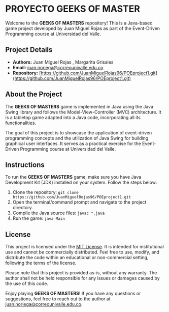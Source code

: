 # PROYECTO GEEKS OF MASTER 

Welcome to the **GEEKS OF MASTERS** repository! This is a Java-based game project developed by Juan Miguel Rojas as part of the Event-Driven Programming course at Universidad del Valle.

## Project Details

- **Authors:** Juan Miguel Rojas , Margarita Grisales
- **Email:** juan.noriega@correounivalle.edu.co
- **Repository:** [https://github.com/JuanMiguelRojas96/POEproject1.git](https://github.com/JuanMiguelRojas96/POEproject1.git)

## About the Project

The **GEEKS OF MASTERS** game is implemented in Java using the Java Swing library and follows the Model-View-Controller (MVC) architecture. It is a tabletop game adapted into a Java code, incorporating all its functionalities.

The goal of this project is to showcase the application of event-driven programming concepts and the utilization of Java Swing for building graphical user interfaces. It serves as a practical exercise for the Event-Driven Programming course at Universidad del Valle.

## Instructions

To run the **GEEKS OF MASTERS** game, make sure you have Java Development Kit (JDK) installed on your system. Follow the steps below:

1. Clone the repository: `git clone https://github.com/JuanMiguelRojas96/POEproject1.git`
2. Open the terminal/command prompt and navigate to the project directory.
3. Compile the Java source files: `javac *.java`
4. Run the game: `java Main`

## License

This project is licensed under the [MIT License](LICENSE). It is intended for institutional use and cannot be commercially distributed. Feel free to use, modify, and distribute the code within an educational or non-commercial setting, following the terms of the license.

Please note that this project is provided as-is, without any warranty. The author shall not be held responsible for any issues or damages caused by the use of this code.

Enjoy playing **GEEKS OF MASTERS**! If you have any questions or suggestions, feel free to reach out to the author at juan.noriega@correounivalle.edu.co.

